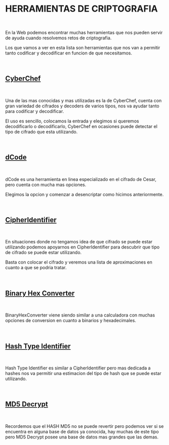 # HERRAMIENTAS DE CRIPTOGRAFIA #

<br>

En la Web podemos encontrar muchas herramientas que nos pueden servir de ayuda cuando resolvemos retos de criptografia.

Los que vamos a ver en esta lista son herramientas que nos van a permitir tanto codificar y decodificar en funcion de que necesitamos.

<br>

## [CyberChef](https://cyberchef.org/) ##

<br>

Una de las mas conocidas y mas utilizadas es la de CyberChef, cuenta con gran variedad de cifrados y decoders de varios tipos, nos va ayudar tanto para codificar y decodificar.

El uso es sencillo, colocamos la entrada y elegimos si queremos decodificarlo o decodificarlo, CyberChef en ocasiones puede detectar el tipo de cifrado que esta utilizando.

<br>

## [dCode](https://www.dcode.fr/tools-list) ##

<br>

dCode es una herramienta en linea especializado en el cifrado de Cesar, pero cuenta con mucha mas opciones.

Elegimos la opcion y comenzar a desencriptar como hicimos anteriormente.

<br>

## [CipherIdentifier](https://www.boxentriq.com/code-breaking/cipher-identifier) ##

<br>

En situaciones donde no tengamos idea de que cifrado se puede estar utilizando podemos apoyarnos en CipherIdentifier para descubrir que tipo de cifrado se puede estar utilizando.


Basta con colocar el cifrado y veremos una lista de aproximaciones en cuanto a que se podria tratar.

<br>

## [Binary Hex Converter](https://www.binaryhexconverter.com/) ##

<br>

BinaryHexConverter viene siendo similar a una calculadora con muchas opciones de conversion en cuanto a binarios y hexadecimales.

<br>

## [Hash Type Identifier](https://hashes.com/en/tools/hash_identifier) ##

<br>

Hash Type Identifier es similar a CipherIdentifier pero mas dedicada a hashes  nos va permitir una estimacion del tipo de hash que se puede estar utilizando.

<br>

## [MD5 Decrypt](https://www.md5online.org/) ##

<br>

Recordemos que el HASH MD5 no se puede revertir pero podemos ver si se encuentra en alguna base de datos ya conocida, hay muchas de este tipo pero MD5 Decrypt posee una base de datos mas grandes que las demas.

<br>